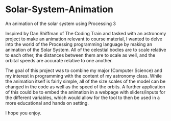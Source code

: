 # Solar-System-Animation
An animation of the solar system using Processing 3

Inspired by Dan Shiffman of The Coding Train and tasked with an astronomy project to make an animation relevant to course material, I wanted to delve into the world of the Processing programming language by making an animation of the Solar System. All of the celestial bodies are to scale relative to each other, the distances between them are to scale as well, and the orbital speeds are accurate relative to one another.

The goal of this project was to combine my major (Computer Science) and my interest in programming with the content of my astronomy class. While the animation itself is fairly simple, all of the size scales of the model can be changed in the code as well as the speed of the orbits. A further application of this could be to embed the animation in a webpage with sliders/inputs for the different variables, which would allow for the tool to then be used in a more educational and hands on setting.

I hope you enjoy.
